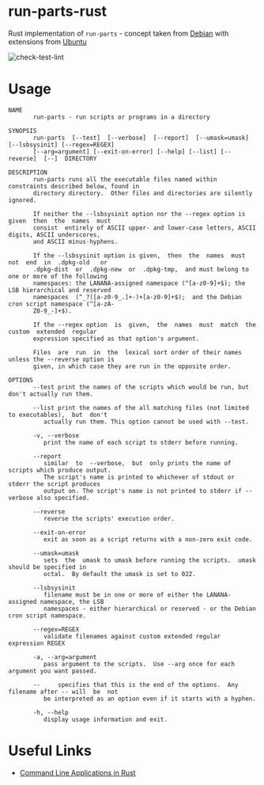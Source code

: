 # run-parts-rust
Rust implementation of `run-parts` - concept taken from [Debian](http://www.unix.com/man-page/linux/8/run-parts/) with extensions from [Ubuntu](http://manpages.ubuntu.com/manpages/trusty/man8/run-parts.8.html)

![check-test-lint](https://github.com/ikysil/run-parts-rust/workflows/check-test-lint/badge.svg)

# Usage

    NAME
           run-parts - run scripts or programs in a directory

    SYNOPSIS
           run-parts  [--test]  [--verbose]  [--report]  [--umask=umask] [--lsbsysinit] [--regex=REGEX]
           [--arg=argument] [--exit-on-error] [--help] [--list] [--reverse]  [--]  DIRECTORY

    DESCRIPTION
           run-parts runs all the executable files named within constraints described below, found in
           directory directory.  Other files and directories are silently ignored.

           If neither the --lsbsysinit option nor the --regex option is given  then  the  names  must
           consist  entirely of ASCII upper- and lower-case letters, ASCII digits, ASCII underscores,
           and ASCII minus-hyphens.

           If the --lsbsysinit option is given,  then  the  names  must  not  end  in  .dpkg-old   or
           .dpkg-dist  or  .dpkg-new  or  .dpkg-tmp,  and must belong to one or more of the following
           namespaces: the LANANA-assigned namespace (^[a-z0-9]+$); the LSB hierarchical and reserved
           namespaces  (^_?([a-z0-9_.]+-)+[a-z0-9]+$);  and the Debian cron script namespace (^[a-zA-
           Z0-9_-]+$).

           If the --regex option  is  given,  the  names  must  match  the  custom  extended  regular
           expression specified as that option's argument.

           Files  are  run	in  the  lexical sort order of their names unless the --reverse option is
           given, in which case they are run in the opposite order.

    OPTIONS
           --test print the names of the scripts which would be run, but don't actually run them.

           --list print the names of the all matching files (not limited to executables),  but  don't
              actually run them. This option cannot be used with --test.

           -v, --verbose
              print the name of each script to stderr before running.

           --report
              similar  to  --verbose,  but  only prints the name of scripts which produce output.
              The script's name is printed to whichever of stdout or stderr the script produces
              output on. The script's name is not printed to stderr if --verbose also specified.

           --reverse
              reverse the scripts' execution order.

           --exit-on-error
              exit as soon as a script returns with a non-zero exit code.

           --umask=umask
              sets  the  umask to umask before running the scripts.  umask should be specified in
              octal.  By default the umask is set to 022.

           --lsbsysinit
              filename must be in one or more of either the LANANA-assigned namespace, the LSB
              namespaces - either hierarchical or reserved - or the Debian cron script namespace.

           --regex=REGEX
              validate filenames against custom extended regular expression REGEX

           -a, --arg=argument
              pass argument to the scripts.  Use --arg once for each argument you want passed.

           --     specifies that this is the end of the options.  Any filename after -- will  be  not
              be interpreted as an option even if it starts with a hyphen.

           -h, --help
              display usage information and exit.

# Useful Links

* [Command Line Applications in Rust](https://rust-cli.github.io/book/index.html)
